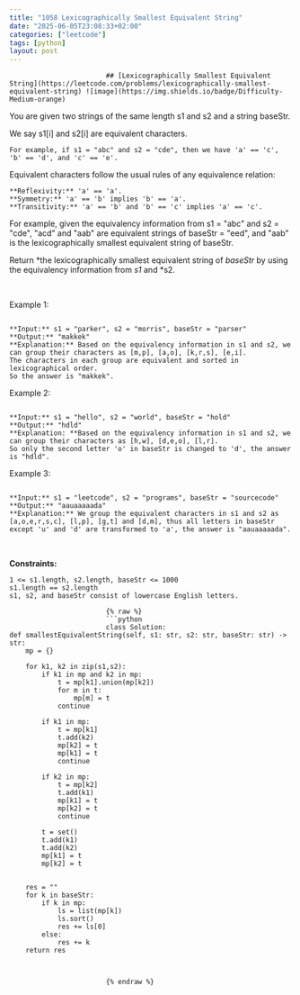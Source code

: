 ```yaml
---
title: "1058 Lexicographically Smallest Equivalent String"
date: "2025-06-05T23:08:33+02:00"
categories: ["leetcode"]
tags: [python]
layout: post
---
```



                            ## [Lexicographically Smallest Equivalent String](https://leetcode.com/problems/lexicographically-smallest-equivalent-string) ![image](https://img.shields.io/badge/Difficulty-Medium-orange)

You are given two strings of the same length s1 and s2 and a string baseStr.

We say s1[i] and s2[i] are equivalent characters.

	For example, if s1 = "abc" and s2 = "cde", then we have 'a' == 'c', 'b' == 'd', and 'c' == 'e'.

Equivalent characters follow the usual rules of any equivalence relation:

	**Reflexivity:** 'a' == 'a'.
	**Symmetry:** 'a' == 'b' implies 'b' == 'a'.
	**Transitivity:** 'a' == 'b' and 'b' == 'c' implies 'a' == 'c'.

For example, given the equivalency information from s1 = "abc" and s2 = "cde", "acd" and "aab" are equivalent strings of baseStr = "eed", and "aab" is the lexicographically smallest equivalent string of baseStr.

Return *the lexicographically smallest equivalent string of *baseStr* by using the equivalency information from *s1* and *s2.

 

Example 1:

```

**Input:** s1 = "parker", s2 = "morris", baseStr = "parser"
**Output:** "makkek"
**Explanation:** Based on the equivalency information in s1 and s2, we can group their characters as [m,p], [a,o], [k,r,s], [e,i].
The characters in each group are equivalent and sorted in lexicographical order.
So the answer is "makkek".

```

Example 2:

```

**Input:** s1 = "hello", s2 = "world", baseStr = "hold"
**Output:** "hdld"
**Explanation: **Based on the equivalency information in s1 and s2, we can group their characters as [h,w], [d,e,o], [l,r].
So only the second letter 'o' in baseStr is changed to 'd', the answer is "hdld".

```

Example 3:

```

**Input:** s1 = "leetcode", s2 = "programs", baseStr = "sourcecode"
**Output:** "aauaaaaada"
**Explanation:** We group the equivalent characters in s1 and s2 as [a,o,e,r,s,c], [l,p], [g,t] and [d,m], thus all letters in baseStr except 'u' and 'd' are transformed to 'a', the answer is "aauaaaaada".

```

 

**Constraints:**

	1 <= s1.length, s2.length, baseStr <= 1000
	s1.length == s2.length
	s1, s2, and baseStr consist of lowercase English letters.

                            {% raw %}
                            ```python
                            class Solution:
    def smallestEquivalentString(self, s1: str, s2: str, baseStr: str) -> str:
        mp = {}

        for k1, k2 in zip(s1,s2):
            if k1 in mp and k2 in mp:
                t = mp[k1].union(mp[k2])
                for m in t:
                    mp[m] = t
                continue

            if k1 in mp:
                t = mp[k1]
                t.add(k2)
                mp[k2] = t
                mp[k1] = t
                continue

            if k2 in mp:
                t = mp[k2]
                t.add(k1)
                mp[k1] = t
                mp[k2] = t
                continue

            t = set()
            t.add(k1)
            t.add(k2)
            mp[k1] = t
            mp[k2] = t


        res = ""
        for k in baseStr:
            if k in mp:
                ls = list(mp[k])
                ls.sort()
                res += ls[0]
            else:
                res += k
        return res


        
                            {% endraw %}
                            